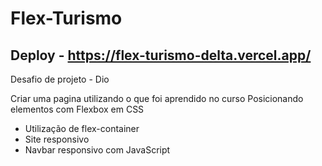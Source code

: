 # Flex-Turismo

## Deploy - https://flex-turismo-delta.vercel.app/

Desafio de projeto - Dio

Criar uma pagina utilizando o que foi aprendido no curso Posicionando elementos com Flexbox em CSS

- Utilização de flex-container
- Site responsivo
- Navbar responsivo com JavaScript
